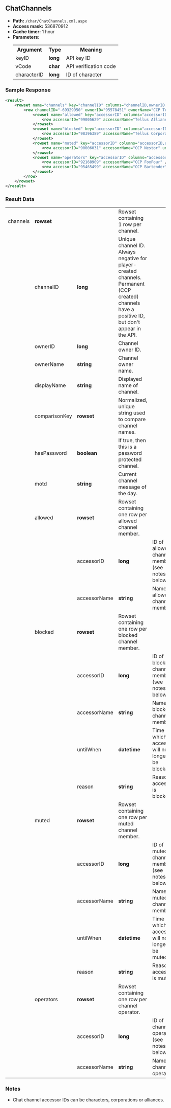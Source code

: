 ## ChatChannels

* __Path:__ ``/char/ChatChannels.xml.aspx``
* __Access mask:__ 536870912
* __Cache timer:__ 1 hour
* __Parameters:__
    <table>
        <tbody>
            <tr>
                <th>Argument</th>
                <th>Type</th>
                <th>Meaning</th>
            </tr>
            <tr>
                <td>keyID</td>
                <td><strong>long</strong></td>
                <td>API key ID</td>
            </tr>
            <tr>
                <td>vCode</td>
                <td><strong>char</strong></td>
                <td>API verification code</td>
            </tr>
            <tr>
                <td>characterID</td>
                <td><strong>long</strong></td>
                <td>ID of character</td>
            </tr>
        </tbody>
    </table>

### Sample Response

```xml
<result>
    <rowset name="channels" key="channelID" columns="channelID,ownerID,ownerName,displayName,comparisonKey,hasPassword,motd">
        <row channelID="-69329950" ownerID="95578451" ownerName="CCP Tellus" displayName="Players' Haven" comparisonKey="players'haven" hasPassword="False" motd="<b>Feed pineapples to the cats!</b>">
            <rowset name="allowed" key="accessorID" columns="accessorID,accessorName">
                <row accessorID="99005629" accessorName="Tellus Alliance" />
            </rowset>
            <rowset name="blocked" key="accessorID" columns="accessorID,accessorName,untilWhen,reason">
                <row accessorID="98396389" accessorName="Tellus Corporation" untilWhen="0001-01-01 00:00:00" reason="" />
            </rowset>
            <rowset name="muted" key="accessorID" columns="accessorID,accessorName,untilWhen,reason">
                <row accessorID="90006031" accessorName="CCP Nestor" untilWhen="2015-08-07 15:17:40" reason="Test success! You can't speak now." />
            </rowset>
            <rowset name="operators" key="accessorID" columns="accessorID,accessorName">
                <row accessorID="92168909" accessorName="CCP FoxFour" />
                <row accessorID="95465499" accessorName="CCP Bartender" />
            </rowset>
        </row>
    </rowset>
</result>
```

### Result Data

<table>
    <tbody>
        <tr>
            <td>channels</td>
            <td><strong>rowset</strong></td>
            <td></td>
            <td>Rowset containing 1 row per channel.</td>
            <td></td>
        </tr>
        <tr>
            <td></td>
            <td>channelID</td>
            <td nowrap><strong>long</strong></td>
            <td>Unique channel ID.  Always negative for player-created channels.  Permanent (CCP created) channels have a positive ID, but don't appear in the API.</td>
            <td></td>
        </tr>
        <tr>
            <td></td>
            <td>ownerID</td>
            <td><strong>long</strong></td>
            <td>Channel owner ID.</td>
            <td></td>
        </tr>
        <tr>
            <td></td>
            <td>ownerName</td>
            <td><strong>string</strong></td>
            <td>Channel owner name.</td>
            <td></td>
        </tr>
        <tr>
            <td></td>
            <td>displayName</td>
            <td><strong>string</strong></td>
            <td>Displayed name of channel.</td>
            <td></td>
        </tr>
        <tr>
            <td></td>
            <td>comparisonKey</td>
            <td><strong>rowset</strong></td>
            <td>Normalized, unique string used to compare channel names.</td>
            <td></td>
        </tr>
        <tr>
            <td></td>
            <td>hasPassword</td>
            <td><strong>boolean</strong></td>
            <td>If true, then this is a password protected channel.</td>
            <td></td>
        </tr>
        <tr>
            <td></td>
            <td>motd</td>
            <td><strong>string</strong></td>
            <td>Current channel message of the day.</td>
            <td></td>
        </tr>
        <tr>
            <td></td>
            <td>allowed</td>
            <td><strong>rowset</strong></td>
            <td>Rowset containing one row per allowed channel member.</td>
            <td></td>
        </tr>
        <tr>
            <td></td>
            <td></td>
            <td>accessorID</td>
            <td><strong>long</strong></td>
            <td>ID of allowed channel member (see notes below).</td>
        </tr>
        <tr>
            <td></td>
            <td></td>
            <td>accessorName</td>
            <td><strong>string</strong></td>
            <td>Name of allowed channel member.</td>
        </tr>
        <tr>
            <td></td>
            <td>blocked</td>
            <td><strong>rowset</strong></td>
            <td>Rowset containing one row per blocked channel member.</td>
            <td></td>
        </tr>
        <tr>
            <td></td>
            <td></td>
            <td>accessorID</td>
            <td><strong>long</strong></td>
            <td>ID of blocked channel member (see notes below).</td>
        </tr>
        <tr>
            <td></td>
            <td></td>
            <td>accessorName</td>
            <td><strong>string</strong></td>
            <td>Name of blocked channel member.</td>
        </tr>
        <tr>
            <td></td>
            <td></td>
            <td>untilWhen</td>
            <td><strong>datetime</strong></td>
            <td>Time at which accessor will no longer be blocked.</td>
        </tr>
        <tr>
            <td></td>
            <td></td>
            <td>reason</td>
            <td><strong>string</strong></td>
            <td>Reason accessor is blocked.</td>
        </tr>
        <tr>
            <td></td>
            <td>muted</td>
            <td><strong>rowset</strong></td>
            <td>Rowset containing one row per muted channel member.</td>
            <td></td>
        </tr>
        <tr>
            <td></td>
            <td></td>
            <td>accessorID</td>
            <td><strong>long</strong></td>
            <td>ID of muted channel member (see notes below).</td>
        </tr>
        <tr>
            <td></td>
            <td></td>
            <td>accessorName</td>
            <td><strong>string</strong></td>
            <td>Name of muted channel member.</td>
        </tr>
        <tr>
            <td></td>
            <td></td>
            <td>untilWhen</td>
            <td><strong>datetime</strong></td>
            <td>Time at which accessor will no longer be muted.</td>
        </tr>
        <tr>
            <td></td>
            <td></td>
            <td>reason</td>
            <td><strong>string</strong></td>
            <td>Reason accessor is muted.</td>
        </tr>
        <tr>
            <td></td>
            <td>operators</td>
            <td><strong>rowset</strong></td>
            <td>Rowset containing one row per channel operator.</td>
            <td></td>
        </tr>
        <tr>
            <td></td>
            <td></td>
            <td>accessorID</td>
            <td><strong>long</strong></td>
            <td>ID of channel operator (see notes below).</td>
        </tr>
        <tr>
            <td></td>
            <td></td>
            <td>accessorName</td>
            <td><strong>string</strong></td>
            <td>Name of channel operator.</td>
        </tr>
    </tbody>
</table>

### Notes

* Chat channel accessor IDs can be characters, corporations or alliances.
